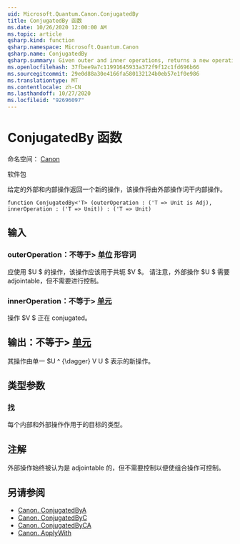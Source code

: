 ```yaml
---
uid: Microsoft.Quantum.Canon.ConjugatedBy
title: ConjugatedBy 函数
ms.date: 10/26/2020 12:00:00 AM
ms.topic: article
qsharp.kind: function
qsharp.namespace: Microsoft.Quantum.Canon
qsharp.name: ConjugatedBy
qsharp.summary: Given outer and inner operations, returns a new operation that conjugates the inner operation by the outer operation.
ms.openlocfilehash: 37fbee9a7c11991645933a372f9f12c1fd696b66
ms.sourcegitcommit: 29e0d88a30e4166fa580132124b0eb57e1f0e986
ms.translationtype: MT
ms.contentlocale: zh-CN
ms.lasthandoff: 10/27/2020
ms.locfileid: "92696097"
---
```

# <a name="conjugatedby-function"></a>ConjugatedBy 函数

命名空间： [Canon](xref:Microsoft.Quantum.Canon)

软件包 [](https://nuget.org/packages/)


给定的外部和内部操作返回一个新的操作，该操作将由外部操作词干内部操作。

```qsharp
function ConjugatedBy<'T> (outerOperation : ('T => Unit is Adj), innerOperation : ('T => Unit)) : ('T => Unit)
```


## <a name="input"></a>输入

### <a name="outeroperation--t--unit-adj"></a>outerOperation：不等于> [单位](xref:microsoft.quantum.lang-ref.unit) 形容词

应使用 $U $ 的操作，该操作应该用于共轭 $V $。 请注意，外部操作 $U $ 需要 adjointable，但不需要进行控制。


### <a name="inneroperation--t--unit"></a>innerOperation：不等于> [单元](xref:microsoft.quantum.lang-ref.unit) 

操作 $V $ 正在 conjugated。



## <a name="output--t--unit"></a>输出：不等于> [单元](xref:microsoft.quantum.lang-ref.unit) 

其操作由单一 $U ^ {\dagger} V U $ 表示的新操作。

## <a name="type-parameters"></a>类型参数

### <a name="t"></a>找

每个内部和外部操作作用于的目标的类型。

## <a name="remarks"></a>注解

外部操作始终被认为是 adjointable 的，但不需要控制以便使组合操作可控制。

## <a name="see-also"></a>另请参阅

- [Canon. ConjugatedByA](xref:Microsoft.Quantum.Canon.ConjugatedByA)
- [Canon. ConjugatedByC](xref:Microsoft.Quantum.Canon.ConjugatedByC)
- [Canon. ConjugatedByCA](xref:Microsoft.Quantum.Canon.ConjugatedByCA)
- [Canon. ApplyWith](xref:Microsoft.Quantum.Canon.ApplyWith)